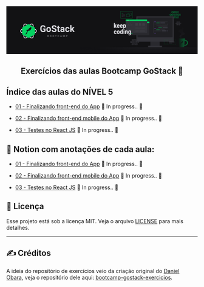 <img alt="GoStack" src="../.github/GoStackBanner.png"/>

<h2 align="center">
  Exercícios das aulas Bootcamp GoStack 🚀
</h2>

## Índice das aulas do NÍVEL 5

- [01 - Finalizando front-end do App]() :construction: In progress.. :construction:

- [02 - Finalizando front-end mobile do App]() :construction: In progress.. :construction:

- [03 - Testes no React JS]() :construction: In progress.. :construction:

## :open_book: Notion com anotações de cada aula:

- [01 - Finalizando front-end do App]() :construction: In progress.. :construction:

- [02 - Finalizando front-end mobile do App]() :construction: In progress.. :construction:

- [03 - Testes no React JS]() :construction: In progress.. :construction:

## :memo: Licença

Esse projeto está sob a licença MIT. Veja o arquivo [LICENSE](LICENSE) para mais detalhes.

---

## :writing_hand: Créditos

A ideia do repositório de exercícios veio da criação original do [Daniel Obara](https://github.com/DanielObara), veja o repositório dele aqui: [bootcamp-gostack-exercicios](https://github.com/DanielObara/bootcamp-gostack-exercicios).
